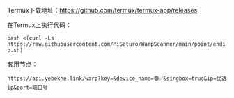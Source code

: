 Termux下载地址：https://github.com/termux/termux-app/releases

在Termux上执行代码：

`bash <(curl -Ls https://raw.githubusercontent.com/MiSaturo/WarpScanner/main/point/endip.sh)`

套用节点：

`https://api.yebekhe.link/warp?key=&device_name=🟢✅️&singbox=true&ip=优选ip&port=端口号`